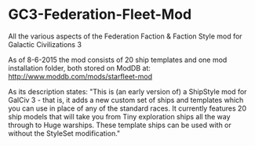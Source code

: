 # GC3-Federation-Fleet-Mod
All the various aspects of the Federation Faction &amp; Faction Style mod for Galactic Civilizations 3

As of 8-6-2015 the mod consists of 20 ship templates and one mod installation folder, both stored on ModDB at: http://www.moddb.com/mods/starfleet-mod 

As its description states: "This is (an early version of) a ShipStyle mod for GalCiv 3 - that is, it adds a new custom set of ships and templates which you can use in place of any of the standard races. It currently features 20 ship models that will take you from Tiny exploration ships all the way through to Huge warships. These template ships can be used with or without the StyleSet modification."
